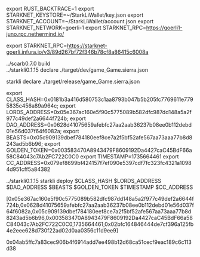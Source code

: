 export RUST_BACKTRACE=1
export STARKNET_KEYSTORE=~/StarkLiWallet/key.json
export STARKNET_ACCOUNT=~/StarkLiWallet/account.json
export STARKNET_NETWORK=goerli-1
export STARKNET_RPC=https://goerli1-juno.rpc.nethermind.io/

export STARKNET_RPC=https://starknet-goerli.infura.io/v3/89d267bf72f346b78cf8a86415c6008a




../scarb0.7.0  build  
../starkli0.1.15 declare ./target/dev/game_Game.sierra.json

starkli declare ./target/release/game_Game.sierra.json

export CLASS_HASH=0x0181b3a416d580753c1aa8793b047b5b205fc7769611e7795835c456a89a964c;
export LORDS_ADDRESS=0x05e367ac160e5f90c5775089b582dfc987dd148a5a2f977c49def2a6644f724b;
export DAO_ADDRESS=0x0628d41075659afebfc27aa2aab36237b08ee0b112debd01e56d037f64f6082a;
export BEASTS=0x05c909139dbef784180eef8ce7a2f5bf52afe567aa73aaa77b8d8243ad5b6b96;
export GOLDEN_TOKEN=0x003583470A8943479F8609192Da4427caC45BdF66a58C84043c7Ab2FC722C0C0
export TIMESTAMP=1735664461
export CC_ADDRESS=0x079ef8699bf424157f7ef090e5397cdf7fc323fc4321a10984d951cff5a84382

../starkli0.1.15
starkli deploy $CLASS_HASH $LORDS_ADDRESS $DAO_ADDRESS $BEASTS $GOLDEN_TOKEN $TIMESTAMP $CC_ADDRESS

[0x05e367ac160e5f90c5775089b582dfc987dd148a5a2f977c49def2a6644f724b,0x0628d41075659afebfc27aa2aab36237b08ee0b112debd01e56d037f64f6082a,0x05c909139dbef784180eef8ce7a2f5bf52afe567aa73aaa77b8d8243ad5b6b96,0x003583470A8943479F8609192Da4427caC45BdF66a58C84043c7Ab2FC722C0C0,1735664461,0x02bfc164846444de7cf396a125fb4e2eee628d730f22ad02d0aa0356c11d9ee9]

0x04ab5ffc7a83cec906b4f6914add7ee498b12d68ca51cecf9eac189c6c113d38
